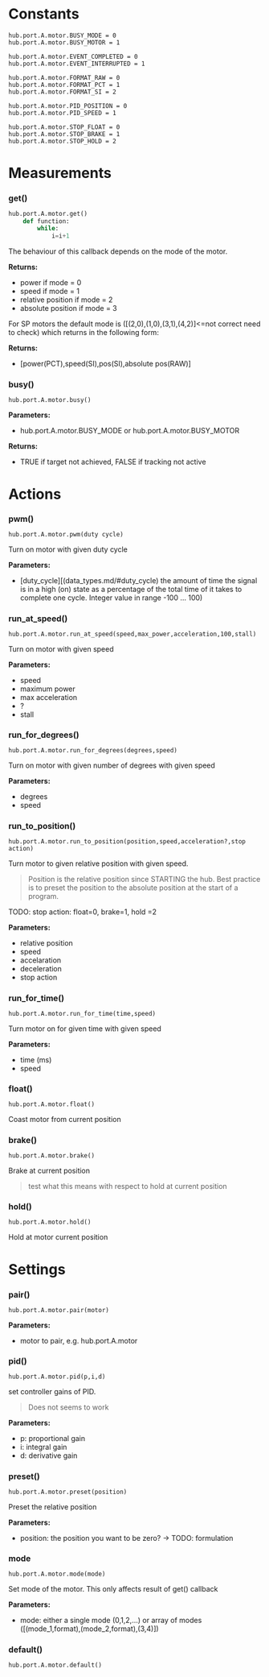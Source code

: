 <style type='text/css'>
.section ul { list-style: none !important; margin-left: 80px; margin-top:-3em;}
.section li { list-style: none !important}
.toctree-l2 a {margin-left: 0em;}
.toctree-l3 {margin-left: 2em;}
h2 {font-size: 125%;}
h2 {font-size: 115%;}
</style>



# Constants

```
hub.port.A.motor.BUSY_MODE = 0
hub.port.A.motor.BUSY_MOTOR = 1
```


```
hub.port.A.motor.EVENT_COMPLETED = 0
hub.port.A.motor.EVENT_INTERRUPTED = 1
```

```
hub.port.A.motor.FORMAT_RAW = 0
hub.port.A.motor.FORMAT_PCT = 1
hub.port.A.motor.FORMAT_SI = 2
```

```
hub.port.A.motor.PID_POSITION = 0
hub.port.A.motor.PID_SPEED = 1
```


```
hub.port.A.motor.STOP_FLOAT = 0
hub.port.A.motor.STOP_BRAKE = 1
hub.port.A.motor.STOP_HOLD = 2
```

# Measurements

## get()

``` python
hub.port.A.motor.get()
    def function:
        while: 
            i=i+1
```

The behaviour of this callback depends on the mode of the motor. 

__Returns:__

*  power if mode = 0
*  speed if mode = 1
*  relative position if mode = 2
*  absolute position if mode = 3 

For SP motors the default mode is ([(2,0),(1,0),(3,1),(4,2)]<=not correct need to check)
which returns in the following form:

__Returns:__

*  [power(PCT),speed(SI),pos(SI),absolute pos(RAW)] 

## busy()

```
hub.port.A.motor.busy()
```

__Parameters:__

*  hub.port.A.motor.BUSY_MODE or hub.port.A.motor.BUSY_MOTOR

__Returns:__

*  TRUE if target not achieved, FALSE if tracking not active

# Actions

## pwm()

```
hub.port.A.motor.pwm(duty cycle)
```

Turn on motor with given duty cycle

__Parameters:__

*  [duty_cycle][(data_types.md/#duty_cycle) the amount of time the signal is in a high (on) state as a percentage of the total time of it takes to complete one cycle. Integer value in range -100 ... 100)

## run_at_speed()

```
hub.port.A.motor.run_at_speed(speed,max_power,acceleration,100,stall)
```
Turn on motor with given speed

__Parameters:__

*  speed
*  maximum power
*  max acceleration
*  ?
*  stall 

## run_for_degrees()

```
hub.port.A.motor.run_for_degrees(degrees,speed)
```
Turn on motor with given number of degrees with given speed

__Parameters:__

*  degrees
*  speed

## run_to_position()

```
hub.port.A.motor.run_to_position(position,speed,acceleration?,stop action)
```

Turn motor to given relative position with given speed. 

> Position is the relative position since STARTING the hub. Best practice is to preset the position to the absolute position at the start of a program.

TODO: stop action: float=0,  brake=1, hold =2

__Parameters:__

*  relative position
*  speed
*  accelaration
*  deceleration
*  stop action

## run_for_time()

```
hub.port.A.motor.run_for_time(time,speed)
```
Turn motor on for given time with given speed

__Parameters:__

*  time (ms)
*  speed

## float()
```
hub.port.A.motor.float()
```
Coast motor from current position

## brake()
  
```
hub.port.A.motor.brake()
```
Brake at current position

> test what this means with respect to hold at current position

## hold()

```
hub.port.A.motor.hold()
```
Hold at motor current position

# Settings

## pair()

```
hub.port.A.motor.pair(motor)
```

__Parameters:__

*  motor to pair, e.g. hub.port.A.motor

## pid()

```
hub.port.A.motor.pid(p,i,d)
```
set controller gains of PID. 

> Does not seems to work

__Parameters:__

*  p: proportional gain
*  i: integral gain
*  d: derivative gain

## preset()

```
hub.port.A.motor.preset(position)
```
Preset the relative position

__Parameters:__

*  position: the position you want to be zero? -> TODO: formulation

## mode

```
hub.port.A.motor.mode(mode)
```
Set mode of the motor. This only affects result of get() callback

__Parameters:__

*  mode: either a single mode (0,1,2,...) or array of modes ([(mode_1,format),(mode_2,format),(3,4)])

## default()

```
hub.port.A.motor.default()
```

